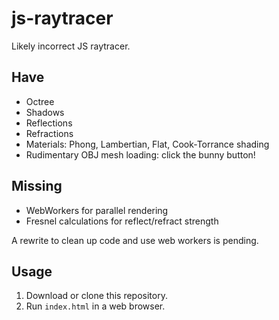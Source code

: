 js-raytracer
============

Likely incorrect JS raytracer.

## Have
* Octree
* Shadows
* Reflections
* Refractions
* Materials: Phong, Lambertian, Flat, Cook-Torrance shading
* Rudimentary OBJ mesh loading: click the bunny button!

## Missing
* WebWorkers for parallel rendering
* Fresnel calculations for reflect/refract strength

A rewrite to clean up code and use web workers is pending.

## Usage
1. Download or clone this repository.
2. Run `index.html` in a web browser.
